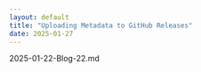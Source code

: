 ```yaml
---
layout: default
title: "Uploading Metadata to GitHub Releases"
date: 2025-01-27
---
```


2025-01-22-Blog-22.md
